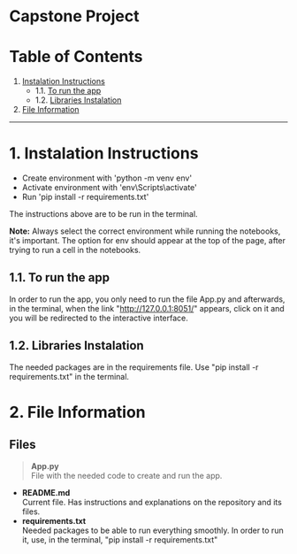 # Capstone Project

# Table of Contents

1. [Instalation Instructions](#installation-instructions)
    - 1.1. [To run the app](#run-chat-app)
    - 1.2. [Libraries Instalation](#libraries)
2. [File Information](#file-information)

---

# 1. Instalation Instructions <a name="installation-instructions"></a>

- Create environment with 'python -m venv env' <br>
- Activate environment with 'env\Scripts\activate' <br>
- Run 'pip install -r requirements.txt' <br>

 The instructions above are to be run in the terminal. <br>

**Note:** Always select the correct environment while running the notebooks, it's important. The option for env should appear at the top of the page, after trying to run a cell in the notebooks.

## 1.1. To run the app <a name="libraries"></a>
In order to run the app, you only need to run the file App.py and afterwards, in the terminal, when the link "http://127.0.0.1:8051/" appears, click on it and you will be redirected to the interactive interface.

## 1.2. Libraries Instalation <a name="libraries"></a>
The needed packages are in the requirements file. Use "pip install -r requirements.txt" in the terminal.

# 2. File Information <a name="file-information"></a>
## Files

>**App.py** <br>
File with the needed code to create and run the app.

- **README.md** <br>
Current file. Has instructions and explanations on the repository and its files.
- **requirements.txt** <br>
Needed packages to be able to run everything smoothly.
In order to run it, use, in the terminal, "pip install -r requirements.txt"
